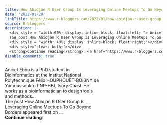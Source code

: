```yaml
---
title: How Abidjan R User Group Is Leveraging Online Meetups To Go Beyond Borders
date: '2022-01-29'
linkTitle: https://www.r-bloggers.com/2022/01/how-abidjan-r-user-group-is-leveraging-online-meetups-to-go-beyond-borders/
source: R-bloggers
description: |-
  <div style = "width:60%; display: inline-block; float:left; "> Anicet Ebou is a PhD student in Bioinformatics at the Institut National Polytechnique Félix HOUPHOUËT-BOIGNY de Yamoussoukro (INP-HB), Ivory Coast. He works as a bioinformatician to design tools and methods...<br />
  The post How Abidjan R User Group Is Leveraging Online Meetups To Go Beyond Borders appeared first on ...</div>
  <div style = "width: 40%; display: inline-block; float:right;"></div>
  <div style="clear: both;"></div>
  <strong>Continue reading</strong>: <a href="https://www.r-bloggers.com/2022/01/how-abidjan-r-user-group-is-le ...
disable_comments: true
---
```

<div style = "width:60%; display: inline-block; float:left; "> Anicet Ebou is a PhD student in Bioinformatics at the Institut National Polytechnique Félix HOUPHOUËT-BOIGNY de Yamoussoukro (INP-HB), Ivory Coast. He works as a bioinformatician to design tools and methods...<br />
The post How Abidjan R User Group Is Leveraging Online Meetups To Go Beyond Borders appeared first on ...</div>
<div style = "width: 40%; display: inline-block; float:right;"></div>
<div style="clear: both;"></div>
<strong>Continue reading</strong>: <a href="https://www.r-bloggers.com/2022/01/how-abidjan-r-user-group-is-le ...